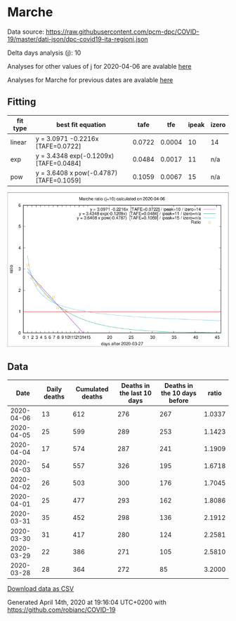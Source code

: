 # Marche

Data source: https://raw.githubusercontent.com/pcm-dpc/COVID-19/master/dati-json/dpc-covid19-ita-regioni.json

Delta days analysis (j): 10

Analyses for other values of j for 2020-04-06 are avalable [here](../2020-04-06/README.md)

Analyses for Marche for previous dates are avalable [here](../README.md)

## Fitting 
|fit type|best fit equation|tafe|tfe|ipeak|izero|
|-------|-----|--------|------|---|---|
|linear|y = 3.0971 -0.2216x  [TAFE=0.0722]|0.0722|0.0004|10|14|
|exp|y = 3.4348 exp(-0.1209x)  [TAFE=0.0484]|0.0484|0.0017|11|n/a|
|pow|y = 3.6408 x pow(-0.4787)  [TAFE=0.1059]|0.1059|0.0067|15|n/a|

![Plot](COVID-19_marche_j10_2020-04-06.png)

## Data
|Date|Daily deaths|Cumulated deaths|Deaths in the last 10 days|Deaths in the 10 days before|ratio|
|----|----------|-----------|-------|--------------------|-----|
|2020-04-06|13|612|276|267|1.0337|
|2020-04-05|25|599|289|253|1.1423|
|2020-04-04|17|574|287|241|1.1909|
|2020-04-03|54|557|326|195|1.6718|
|2020-04-02|26|503|300|176|1.7045|
|2020-04-01|25|477|293|162|1.8086|
|2020-03-31|35|452|298|136|2.1912|
|2020-03-30|31|417|280|124|2.2581|
|2020-03-29|22|386|271|105|2.5810|
|2020-03-28|28|364|272|85|3.2000|

[Download data as CSV](COVID-19_marche_j10_2020-04-06.csv)

Generated April 14th, 2020 at 19:16:04 UTC+0200 with https://github.com/robianc/COVID-19
